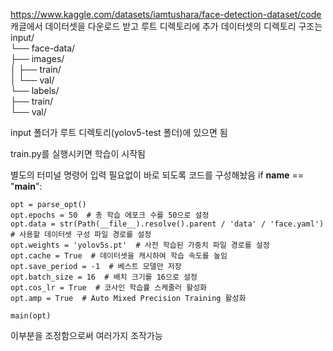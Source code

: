 https://www.kaggle.com/datasets/iamtushara/face-detection-dataset/code
캐글에서 데이터셋을 다운로드 받고
루트 디렉토리에 추가
데이터셋의 디렉토리 구조는
input/  
└── face-data/  
    ├── images/  
    │   ├── train/  
    │   └── val/  
    └── labels/  
        ├── train/  
        └── val/  

input 폴더가 루트 디렉토리(yolov5-test 폴더)에 있으면 됨

train.py를 실행시키면 학습이 시작됨

별도의 터미널 명령어 입력 필요없이 바로 되도록 코드를 구성해놨음
if __name__ == "__main__":

    opt = parse_opt()
    opt.epochs = 50  # 총 학습 에포크 수를 50으로 설정
    opt.data = str(Path(__file__).resolve().parent / 'data' / 'face.yaml')  # 사용할 데이터셋 구성 파일 경로를 설정
    opt.weights = 'yolov5s.pt'  # 사전 학습된 가중치 파일 경로를 설정
    opt.cache = True  # 데이터셋을 캐시하여 학습 속도를 높임
    opt.save_period = -1  # 베스트 모델만 저장
    opt.batch_size = 16  # 배치 크기를 16으로 설정
    opt.cos_lr = True  # 코사인 학습률 스케줄러 활성화
    opt.amp = True  # Auto Mixed Precision Training 활성화
    
    main(opt)

이부분을 조정함으로써 여러가지 조작가능

